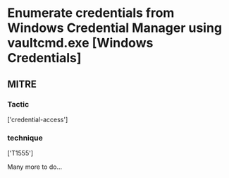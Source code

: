 # Enumerate credentials from Windows Credential Manager using vaultcmd.exe [Windows Credentials]

## MITRE

### Tactic
['credential-access']

### technique
['T1555']

Many more to do...
